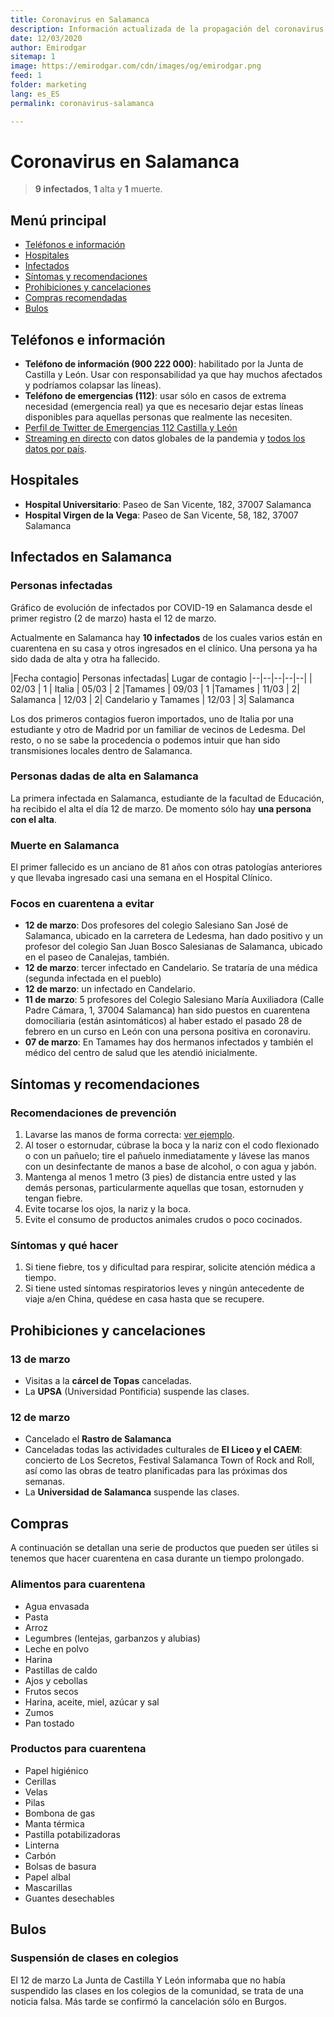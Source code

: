 ```yaml
---
title: Coronavirus en Salamanca
description: Información actualizada de la propagación del coronavirus en Salamanca provincia
date: 12/03/2020
author: Emirodgar
sitemap: 1
image: https://emirodgar.com/cdn/images/og/emirodgar.png
feed: 1
folder: marketing
lang: es_ES
permalink: coronavirus-salamanca

---
```


# Coronavirus en Salamanca

>  **9 infectados**,  **1** alta y **1** muerte.

## Menú principal

- [Teléfonos e información](#telefonos)
- [Hospitales](#hospitales)
- [Infectados](#infectados)
- [Síntomas y recomendaciones](#recomendaciones)
- [Prohibiciones y cancelaciones](#prohibiciones)
- [Compras recomendadas](#compras)
- [Bulos](#bulos)

## <a name="telefonos"></a> Teléfonos e información

- **Teléfono de información (900 222 000)**: habilitado por la Junta de Castilla y León. Usar con responsabilidad ya que hay muchos afectados y podríamos colapsar las líneas).
- **Teléfono de emergencias (112)**: usar sólo en casos de extrema necesidad (emergencia real) ya que es necesario dejar estas líneas disponibles para aquellas personas que realmente las necesiten.
- [Perfil de Twitter de  Emergencias 112 Castilla y León](https://twitter.com/112cyl)
- [Streaming en directo](https://www.youtube.com/watch?v=qgylp3Td1Bw&feature=emb_logo)  con datos globales de la pandemia y [todos los datos por país](https://www.worldometers.info/coronavirus/).


## <a name="hospitales"></a> Hospitales

- **Hospital Universitario**: Paseo de San Vicente, 182, 37007 Salamanca
- **Hospital Virgen de la Vega**: Paseo de San Vicente, 58, 182, 37007 Salamanca


## <a name="infectados"></a> Infectados en Salamanca

### Personas infectadas

Gráfico de evolución de infectados por COVID-19 en Salamanca desde el primer registro (2 de marzo) hasta el 12 de marzo.

<amp-img alt="Evolución coronavirus Salamanca"
  src="https://i.imgur.com/LvZ9may.png"
  width="580"
  height="349"
  layout="responsive">
</amp-img>

Actualmente en Salamanca hay **10 infectados** de los cuales varios están en cuarentena en su casa y otros ingresados en el clínico. Una persona ya ha sido dada de alta y otra ha fallecido.

|Fecha contagio| Personas infectadas| Lugar de contagio 
|--|--|--|--|--|
| 02/03 | 1 | Italia 
| 05/03 | 2 |Tamames 
| 09/03 | 1 |Tamames 
| 11/03 | 2| Salamanca 
| 12/03 | 2| Candelario y Tamames
| 12/03 | 3| Salamanca 

Los dos primeros contagios fueron importados, uno de Italia por una estudiante y otro de Madrid por un familiar de vecinos de Ledesma. Del resto, o no se sabe la procedencia o podemos intuir que han sido transmisiones locales dentro de Salamanca.

<amp-img alt="Infectados coronavirus Salamanca"
  src="https://i.imgur.com/eASs4Lm.png"
  width="581"
  height="351"
  layout="responsive">
</amp-img>

### Personas dadas de alta en Salamanca

La primera infectada en Salamanca, estudiante de la facultad de Educación, ha recibido el alta el día 12 de marzo.  De momento sólo hay **una persona con el alta**.

### Muerte en Salamanca

El primer fallecido es un anciano de 81 años con otras patologías anteriores y que llevaba ingresado casi una semana en el Hospital Clínico.

### Focos en cuarentena a evitar

- **12 de marzo**: Dos profesores del colegio Salesiano San José de Salamanca, ubicado en la carretera de Ledesma, han dado positivo y un profesor del colegio San Juan Bosco Salesianas de Salamanca, ubicado en el paseo de Canalejas, también.
- **12 de marzo**: tercer infectado en Candelario. Se trataría de una médica (segunda infectada en el pueblo)
- **12 de marzo**: un infectado en Candelario.
- **11 de marzo**: 5 profesores del Colegio Salesiano María Auxiliadora (Calle Padre Cámara, 1, 37004 Salamanca) han sido puestos en cuarentena domociliaria (están asintomáticos) al haber estado el pasado 28 de febrero en un curso en León con una persona positiva en coronaviru.
- **07 de marzo**: En Tamames hay dos hermanos infectados y también el médico del centro de salud que les atendió inicialmente. 

## <a name="recomendaciones"></a> Síntomas y recomendaciones

### Recomendaciones de prevención

 1. Lavarse las manos de forma correcta: [ver ejemplo](https://www.cdc.gov/handwashing/esp/when-how-handwashing.html).
 2. Al toser o estornudar, cúbrase la boca y la nariz con el codo flexionado o con un pañuelo; tire el pañuelo inmediatamente y lávese las manos con un desinfectante de manos a base de alcohol, o con agua y jabón.
 3. Mantenga al menos 1 metro (3 pies) de distancia entre usted y las demás personas, particularmente aquellas que tosan, estornuden y tengan fiebre.
 4. Evite tocarse los ojos, la nariz y la boca.
 5. Evite el consumo de productos animales crudos o poco cocinados.

### Síntomas y qué hacer

 1. Si tiene fiebre, tos y dificultad para respirar, solicite atención médica a tiempo.
 2. Si tiene usted síntomas respiratorios leves y ningún antecedente de viaje a/en China, quédese en casa hasta que se recupere.

## <a name="prohibiciones"></a> Prohibiciones y cancelaciones

### 13 de marzo

- Visitas a la **cárcel de Topas** canceladas.
- La **UPSA** (Universidad Pontificia) suspende las clases.

### 12 de marzo

- Cancelado el **Rastro de Salamanca**
- Canceladas todas las actividades culturales de **El Liceo y el CAEM**: concierto de Los Secretos, Festival Salamanca Town of Rock and Roll, así como las obras de teatro planificadas para las próximas dos semanas.
- La **Universidad de Salamanca** suspende las clases.


## <a name="compras"></a> Compras

A continuación se detallan una serie de productos que pueden ser útiles si tenemos que hacer cuarentena en casa durante un tiempo prolongado.

### Alimentos para cuarentena

- Agua envasada  
- Pasta  
- Arroz 
- Legumbres (lentejas, garbanzos y alubias) 
- Leche en polvo  
- Harina 
- Pastillas de caldo
- Ajos y cebollas  
- Frutos secos
- Harina, aceite, miel, azúcar y sal
- Zumos
- Pan tostado
  
### Productos para cuarentena

- Papel higiénico
- Cerillas
- Velas
- Pilas
- Bombona de gas 
- Manta térmica
- Pastilla potabilizadoras
- Linterna
- Carbón
- Bolsas de basura
- Papel albal
- Mascarillas 
- Guantes desechables

## <a name="bulos"></a> Bulos

### Suspensión de clases en colegios

El 12 de marzo La Junta de Castilla Y León informaba que no había suspendido las clases en los colegios de la comunidad, se trata de una noticia falsa. Más tarde se confirmó la cancelación sólo en Burgos.

<amp-twitter 
  width="375"
  height="472"
  layout="responsive"
  data-tweetid="1238055497439346688">
</amp-twitter>

<!--stackedit_data:
eyJoaXN0b3J5IjpbLTkyNzYzNTk3OSw3NzgzMDM4NzgsLTE2Mz
UxNDcxMDcsLTIwMDc5NTU0MTYsNjA5MjkzNTk3LC0zMTM5MTI3
NTMsMjA1ODU3MjY3MCwtMTkyMTM5MTA1NCw3NDE1MTcyOTIsMT
EyMDY2MTQ5NSwtNzM4OTUzMDcwLDM3ODcyNTQwOCwtMTUzNzQ1
MzA0MCw2ODE4OTk3OTMsLTg0Mjc0ODIzNiwxOTU2NDc1MTM1LD
E4MzI1OTY0MDgsLTQyMDQ1NTIwNSwyMDc1MjA0NTU3LDEzNTEw
MDc1MDddfQ==
-->